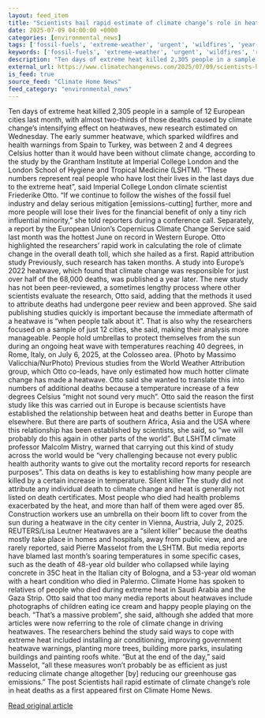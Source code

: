 ```yaml
---
layout: feed_item
title: "Scientists hail rapid estimate of climate change’s role in heat deaths as a first"
date: 2025-07-09 04:00:00 +0000
categories: [environmental_news]
tags: ['fossil-fuels', 'extreme-weather', 'urgent', 'wildfires', 'year-2025', 'heatwave', 'emissions', 'public-health', 'climate-health']
keywords: ['fossil-fuels', 'extreme-weather', 'urgent', 'wildfires', 'rapid', 'year-2025', 'scientists', 'hail']
description: "Ten days of extreme heat killed 2,305 people in a sample of 12 European cities last month, with almost two-thirds of those deaths caused by climate change&#8..."
external_url: https://www.climatechangenews.com/2025/07/09/scientists-hail-rapid-estimate-of-climate-changes-role-in-heat-deaths-as-a-first/
is_feed: true
source_feed: "Climate Home News"
feed_category: "environmental_news"
---
```


Ten days of extreme heat killed 2,305 people in a sample of 12 European cities last month, with almost two-thirds of those deaths caused by climate change&#8217;s intensifying effect on heatwaves, new research estimated on Wednesday. The early summer heatwave, which sparked wildfires and health warnings from Spain to Turkey, was between 2 and 4 degrees Celsius hotter than it would have been without climate change, according to the study by the Grantham Institute at Imperial College London and the London School of Hygiene and Tropical Medicine (LSHTM). &#8220;These numbers represent real people who have lost their lives in the last days due to the extreme heat&#8221;, said Imperial College London climate scientist Friederike Otto. &#8220;If we continue to follow the wishes of the fossil fuel industry and delay serious mitigation [emissions-cutting] further, more and more people will lose their lives for the financial benefit of only a tiny rich influential minority,&#8221; she told reporters during a conference call. Separately, a report by the European Union&#8217;s Copernicus Climate Change Service said last month was the hottest June on record in Western Europe. Otto highlighted the researchers&#8217; rapid work in calculating the role of climate change in the overall death toll, which she hailed as a first. Rapid attribution study Previously, such research has taken months. A study into Europe&#8217;s 2022 heatwave, which found that climate change was responsible for just over half of the 68,000 deaths, was published a year later. The new study has not been peer-reviewed, a sometimes lengthy process where other scientists evaluate the research, Otto said, adding that the methods it used to attribute deaths had undergone peer review and been approved. She said publishing studies quickly is important because the immediate aftermath of a heatwave is &#8220;when people talk about it&#8221;. That is also why the researchers focused on a sample of just 12 cities, she said, making their analysis more manageable. People hold umbrellas to protect themselves from the sun during an ongoing heat wave with temperatures reaching 40 degrees, in Rome, Italy, on July 6, 2025, at the Colosseo area. (Photo by Massimo Valicchia/NurPhoto) Previous studies from the World Weather Attribution group, which Otto co-leads, have only estimated how much hotter climate change has made a heatwave. Otto said she wanted to translate this into numbers of additional deaths because a temperature increase of a few degrees Celsius &#8220;might not sound very much&#8221;. Otto said the reason the first study like this was carried out in Europe is because scientists have established the relationship between heat and deaths better in Europe than elsewhere. But there are parts of southern Africa, Asia and the USA where this relationship has been established by scientists, she said, so &#8220;we will probably do this again in other parts of the world&#8221;. But LSHTM climate professor Malcolm Mistry, warned that carrying out this kind of study across the world would be &#8220;very challenging because not every public health authority wants to give out the mortality record reports for research purposes&#8221;. This data on deaths is key to establishing how many people are killed by a certain increase in temperature. Silent killer The study did not attribute any individual death to climate change and heat is generally not listed on death certificates. Most people who died had health problems exacerbated by the heat, and more than half of them were aged over 85. Construction workers use an umbrella on their boom lift to cover from the sun during a heatwave in the city center in Vienna, Austria, July 2, 2025. REUTERS/Lisa Leutner Heatwaves are a &#8220;silent killer&#8221; because the deaths mostly take place in homes and hospitals, away from public view, and are rarely reported, said Pierre Masselot from the LSHTM. But media reports have blamed last month&#8217;s soaring temperatures in some specific cases, such as the death of 48-year old builder who collapsed while laying concrete in 35C heat in the Italian city of Bologna, and a 53-year old woman with a heart condition who died in Palermo. Climate Home has spoken to relatives of people who died during extreme heat in Saudi Arabia and the Gaza Strip. Otto said that too many media reports about heatwaves include photographs of children eating ice cream and happy people playing on the beach. &#8220;That&#8217;s a massive problem&#8221;, she said, although she added that more articles were now referring to the role of climate change in driving heatwaves. The researchers behind the study said ways to cope with extreme heat included installing air conditioning, improving government heatwave warnings, planting more trees, building more parks, insulating buildings and painting roofs white. &#8220;But at the end of the day,&#8221; said Masselot, &#8220;all these measures won&#8217;t probably be as efficient as just reducing climate change altogether [by] reducing our greenhouse gas emissions.&#8221; The post Scientists hail rapid estimate of climate change&#8217;s role in heat deaths as a first appeared first on Climate Home News.

[Read original article](https://www.climatechangenews.com/2025/07/09/scientists-hail-rapid-estimate-of-climate-changes-role-in-heat-deaths-as-a-first/)
